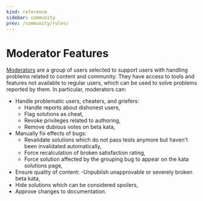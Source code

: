 ```yaml
---
kind: reference
sidebar: community
prev: /community/rules/
---
```


# Moderator Features

[Moderators](/community/moderation/#moderators) are a group of users selected to support users with handling problems related to content and community. They have access to tools and features not available to regular users, which can be used to solve problems reported by them. In particular, moderators can:

- Handle problematic users, cheaters, and griefers:
  - Handle reports about dishonest users,
  - Flag solutions as cheat,
  - Revoke privileges related to authoring,
  - Remove dubious votes on beta kata,
- Manually fix effects of bugs:
  - Revalidate solutions which do not pass tests anymore but haven't been invalidated automatically,
  - Force recalculation of broken satisfaction rating,
  - Force solution affected by the grouping bug to appear on the kata solutions page,
- Ensure quality of content:
  -Unpublish unapprovable or severely broken beta kata,
- Hide solutions which can be considered spoilers,
- Approve changes to documentation.
